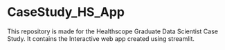 # CaseStudy_HS_App
This repository is made for the Healthscope Graduate Data Scientist Case Study. It contains the Interactive web app created using streamlit.
